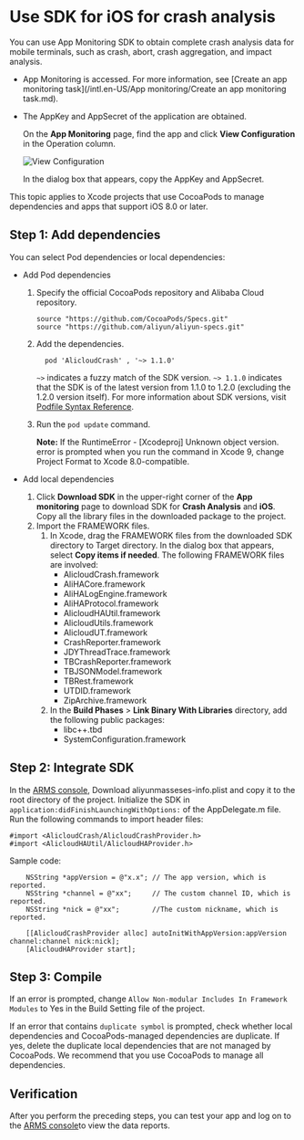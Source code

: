 # Use SDK for iOS for crash analysis

You can use App Monitoring SDK to obtain complete crash analysis data for mobile terminals, such as crash, abort, crash aggregation, and impact analysis.

-   App Monitoring is accessed. For more information, see [Create an app monitoring task](/intl.en-US/App monitoring/Create an app monitoring task.md).
-   The AppKey and AppSecret of the application are obtained.

    On the **App Monitoring** page, find the app and click **View Configuration** in the Operation column.

    ![View Configuration](https://static-aliyun-doc.oss-accelerate.aliyuncs.com/assets/img/en-US/8760758061/p74081.png)

    In the dialog box that appears, copy the AppKey and AppSecret.


This topic applies to Xcode projects that use CocoaPods to manage dependencies and apps that support iOS 8.0 or later.

## Step 1: Add dependencies

You can select Pod dependencies or local dependencies:

-   Add Pod dependencies
    1.  Specify the official CocoaPods repository and Alibaba Cloud repository.

        ```
        source "https://github.com/CocoaPods/Specs.git"
        source "https://github.com/aliyun/aliyun-specs.git"
        ```

    2.  Add the dependencies.

        ```
          pod 'AlicloudCrash' , '~> 1.1.0'
        ```

        `~>` indicates a fuzzy match of the SDK version. `~> 1.1.0` indicates that the SDK is of the latest version from 1.1.0 to 1.2.0 \(excluding the 1.2.0 version itself\). For more information about SDK versions, visit [Podfile Syntax Reference](https://guides.cocoapods.org/syntax/podfile.html#pod).

    3.  Run the `pod update` command.

        **Note:** If the RuntimeError - \[Xcodeproj\] Unknown object version. error is prompted when you run the command in Xcode 9, change Project Format to Xcode 8.0-compatible.

-   Add local dependencies
    1.  Click **Download SDK** in the upper-right corner of the **App monitoring** page to download SDK for **Crash Analysis** and **iOS**. Copy all the library files in the downloaded package to the project.
    2.  Import the FRAMEWORK files.
        1.  In Xcode, drag the FRAMEWORK files from the downloaded SDK directory to Target directory. In the dialog box that appears, select **Copy items if needed**. The following FRAMEWORK files are involved:
            -   AlicloudCrash.framework
            -   AliHACore.framework
            -   AliHALogEngine.framework
            -   AliHAProtocol.framework
            -   AlicloudHAUtil.framework
            -   AlicloudUtils.framework
            -   AlicloudUT.framework
            -   CrashReporter.framework
            -   JDYThreadTrace.framework
            -   TBCrashReporter.framework
            -   TBJSONModel.framework
            -   TBRest.framework
            -   UTDID.framework
            -   ZipArchive.framework
        2.  In the **Build Phases** \> **Link Binary With Libraries** directory, add the following public packages:
            -   libc++.tbd
            -   SystemConfiguration.framework

## Step 2: Integrate SDK

In the [ARMS console](https://arms-intl.console.aliyun.com/#/home), Download aliyunmasseses-info.plist and copy it to the root directory of the project. Initialize the SDK in `application:didFinishLaunchingWithOptions:` of the AppDelegate.m file. Run the following commands to import header files:

```
#import <AlicloudCrash/AlicloudCrashProvider.h>
#import <AlicloudHAUtil/AlicloudHAProvider.h>
```

Sample code:

```
    NSString *appVersion = @"x.x"; // The app version, which is reported.
    NSString *channel = @"xx";     // The custom channel ID, which is reported.
    NSString *nick = @"xx";        //The custom nickname, which is reported.

    [[AlicloudCrashProvider alloc] autoInitWithAppVersion:appVersion channel:channel nick:nick]; 
    [AlicloudHAProvider start];
```

## Step 3: Compile

If an error is prompted, change `Allow Non-modular Includes In Framework Modules` to Yes in the Build Setting file of the project.

If an error that contains `duplicate symbol` is prompted, check whether local dependencies and CocoaPods-managed dependencies are duplicate. If yes, delete the duplicate local dependencies that are not managed by CocoaPods. We recommend that you use CocoaPods to manage all dependencies.

## Verification

After you perform the preceding steps, you can test your app and log on to the [ARMS console](https://arms-intl.console.aliyun.com/#/home)to view the data reports.

